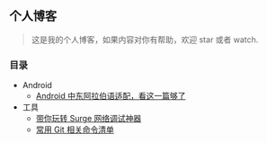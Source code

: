 ## 个人博客

> 这是我的个人博客，如果内容对你有帮助，欢迎 star 或者 watch.

### 目录

* Android
  * [Android 中东阿拉伯语适配，看这一篇够了](https://github.com/Freelander/Blog/blob/master/201708/01.md)
* 工具
  * [带你玩转 Surge 网络调试神器](https://github.com/Freelander/Blog/blob/master/201708/02.md)	
  * [常用 Git 相关命令清单](https://github.com/Freelander/Blog/blob/master/201708/03.md)
